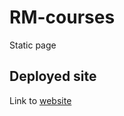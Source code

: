 # RM-courses
Static page

## Deployed site
Link to [website](https://sad-swirles-a5fbe1.netlify.app/)
